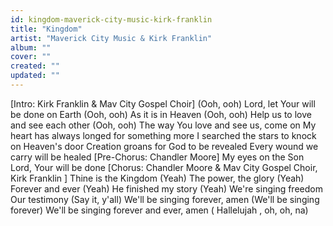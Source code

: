 ```yaml
---
id: kingdom-maverick-city-music-kirk-franklin
title: "Kingdom"
artist: "Maverick City Music & Kirk Franklin"
album: ""
cover: ""
created: ""
updated: ""
---
```


[Intro: Kirk Franklin & Mav City Gospel Choir]
(Ooh, ooh) Lord, let Your will be done on Earth
(Ooh, ooh) As it is in Heaven
(Ooh, ooh) Help us to love and see each other
(Ooh, ooh) The way You love and see us, come on
My heart has always longed for something more
I searched the stars to knock on Heaven's door
Creation groans for God to be revealed
Every wound we carry will be healed
[Pre-Chorus: Chandler Moore]
My eyes on the Son
Lord, Your will be done
[Chorus: Chandler Moore & Mav City Gospel Choir, 
Kirk Franklin
]
Thine is the Kingdom (Yeah)
The power, the glory (Yeah)
Forever and ever (Yeah)
He finished my story (Yeah)
We're singing freedom
Our testimony (Say it, y'all)
We'll be singing forever, amen (We'll be singing forever)
We'll be singing forever and ever, amen (
Hallelujah
, oh, oh, na)